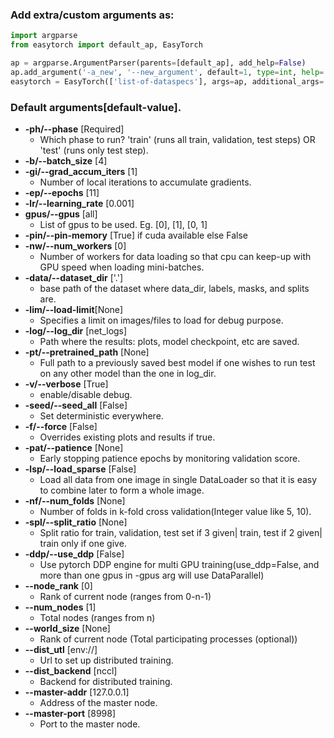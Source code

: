 ### Add extra/custom arguments as:

```python
import argparse
from easytorch import default_ap, EasyTorch

ap = argparse.ArgumentParser(parents=[default_ap], add_help=False)
ap.add_argument('-a_new', '--new_argument', default=1, type=int, help='My new argument')
easytorch = EasyTorch(['list-of-dataspecs'], args=ap, additional_args='some_value')
```

### Default arguments[default-value].
* **-ph/--phase** [Required]
    * Which phase to run? 'train' (runs all train, validation, test steps) OR 'test' (runs only test step).
* **-b/--batch_size** [4]
* **-gi/--grad_accum_iters** [1]
    * Number of local iterations to accumulate gradients.
* **-ep/--epochs** [11]
* **-lr/--learning_rate** [0.001]
* **gpus/--gpus** [all]
    * List of gpus to be used. Eg. [0], [1], [0, 1]
* **-pin/--pin-memory** [True] if cuda available else False
* **-nw/--num_workers** [0]
    * Number of workers for data loading so that cpu can keep-up with GPU speed when loading mini-batches.
* **-data/--dataset_dir** ['.']
    * base path of the dataset where data_dir, labels, masks, and splits are.
* **-lim/--load-limit**[None]
    * Specifies a limit on images/files to load for debug purpose.
* **-log/--log_dir** [net_logs]
    * Path where the results: plots, model checkpoint, etc are saved.
* **-pt/--pretrained_path** [None]
    * Full path to a previously saved best model if one wishes to run test on any other model than the one in log_dir.
* **-v/--verbose** [True]
    * enable/disable debug.
* **-seed/--seed_all** [False]
    * Set deterministic everywhere.
* **-f/--force** [False]
    * Overrides existing plots and results if true.
* **-pat/--patience** [None]
    * Early stopping patience epochs by monitoring validation score.
* **-lsp/--load_sparse** [False]
    * Load all data from one image in single DataLoader so that it is easy to combine later to form a whole image.
* **-nf/--num_folds** [None]
    * Number of folds in k-fold cross validation(Integer value like 5, 10).
* **-spl/--split_ratio** [None]
    * Split ratio for train, validation, test set if 3 given| train, test if 2 given| train only if one give.
* **-ddp/--use_ddp** [False]
    * Use pytorch DDP engine for multi GPU training(use_ddp=False, and more than one gpus in -gpus arg will use DataParallel)
* **--node_rank** [0]
    * Rank of current node (ranges from 0-n-1)
* **--num_nodes** [1]
    * Total nodes (ranges from n)
* **--world_size** [None]
    * Rank of current node (Total participating processes (optional))
* **--dist_utl** [env://]
    * Url to set up distributed training.
* **--dist_backend** [nccl]
    * Backend for distributed training.
* **--master-addr** [127.0.0.1]
    * Address of the master node.
* **--master-port** [8998]
    * Port to the master node.
  
  

